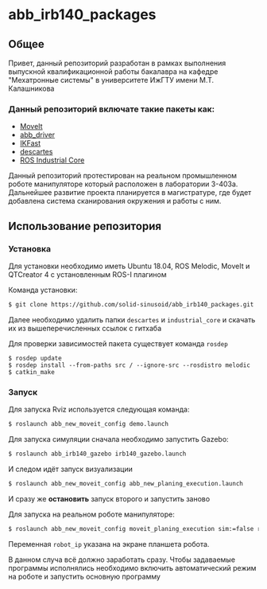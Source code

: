 # abb_irb140_packages
## Общее

Привет, данный репозиторий разработан в рамках выполнения выпускной квалификационной работы бакалавра на кафедре "Мехатронные системы" в университете ИжГТУ имени М.Т. Калашникова

### Данный репозиторий включате такие пакеты как:

- [MoveIt][moveit_install]
- [abb_driver][abb_d_repo]
- [IKFast][ikfast]
- [descartes][descartes]
- [ROS Industrial Core][ros_i_core]

Данный репозиторий протестирован на реальном промышленном роботе манипуляторе который расположен в лаборатории 3-403а. Дальнейшее развитие проекта планируется в магистратуре, где будет добавлена система сканирования окружения и работы с ним.

## Использование репозитория
### Установка
Для установки необходимо иметь Ubuntu 18.04, ROS Melodic, MoveIt и QTCreator 4 с установленным ROS-I плагином

Команда установки:
```sh
$ git clone https://github.com/solid-sinusoid/abb_irb140_packages.git
```
Далее необходимо удалить папки `descartes` и `industrial_core` и скачать их из вышеперечисленных ссылок с гитхаба

Для проверки зависимостей пакета существует команда `rosdep` 

```
$ rosdep update
$ rosdep install --from-paths src / --ignore-src --rosdistro melodic
$ catkin_make
```

### Запуск
Для запуска Rviz используется следующая команда:
```sh
$ roslaunch abb_new_moveit_config demo.launch
```
Для запуска симуляции сначала необходимо запустить Gazebo:
```sh
$ roslaunch abb_irb140_gazebo irb140_gazebo.launch
```
И следом идёт запуск визуализации
```sh
$ roslaunch abb_new_moveit_config abb_new_planing_execution.launch
```
И сразу же **остановить** запуск второго и запустить заново

Для запуска на реальном роботе манипуляторе: 
```sh
$ roslaunch abb_new_moveit_config moveit_planing_execution sim:=false robot_ip:=111.111.111.1
```
Переменная `robot_ip` указана на экране планшета робота.

В данном случа всё должно заработать сразу. Чтобы задаваемые программы исполнялись необходимо включить автоматический режим на роботе и запустить основную программу

[moveit_install]: <https://moveit.ros.org/install/>
[abb_d_repo]: <https://github.com/ros-industrial/abb_driver>
[ikfast]: <http://docs.ros.org/en/melodic/api/moveit_tutorials/html/doc/ikfast/ikfast_tutorial.html>
[descartes]: <https://github.com/ros-industrial-consortium/descartes>
[ros_i_core]: <https://github.com/ros-industrial/industrial_core>

